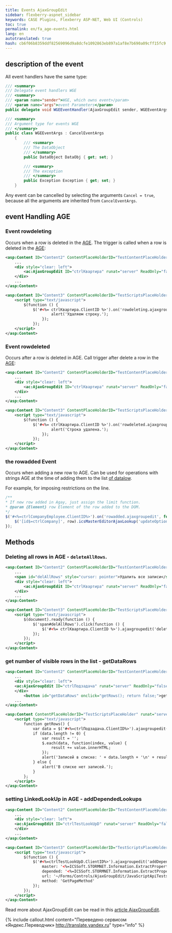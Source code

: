 ```yaml
--- 
title: Events AjaxGroupEdit 
sidebar: flexberry-aspnet_sidebar 
keywords: CASE Plugins, Flexberry ASP-NET, Web UI (Controls) 
toc: true 
permalink: en/fa_age-events.html 
lang: en 
autotranslated: true 
hash: cb6f06b8359ddf82569096d9a8dcfe1092863eb897a1af8e7b690a09cff15fc9 
--- 
```


## description of the event 

All event handlers have the same type: 

```csharp
/// <summary> 
/// Delegate event handlers WGE 
/// <summary> 
/// <param name="sender">WGE, which owns event>/param> 
/// <param name="args">event Parameters</param> 
public delegate void WGEEventHandler(AjaxGroupEdit sender, WGEEventArgs args);

/// <summary> 
/// Argument type for events WGE 
/// </summary> 
public class WGEEventArgs : CancelEventArgs
    {
        /// <summary> 
        /// The DataObject 
        /// </summary> 
        public DataObject DataObj { get; set; }

        /// <summary> 
        /// The exception 
        /// </summary> 
        public Exception Exception { get; set; }
    }
``` 

Any event can be cancelled by selecting the arguments `Cancel = true`, because all the arguments are inherited from `CancelEventArgs`. 

## event Handling AGE 

### Event rowdeleting 

Occurs when a row is deleted in the [AGE](fa_ajax-group-edit.html). 
The trigger is called when a row is deleted in the [AGE](fa_ajax-group-edit.html): 

```xml
<asp:Content ID="Content2" ContentPlaceHolderID="TestContentPlaceHolder" runat="server">
    ...
    <div style="clear: left">
        <ac:AjaxGroupEdit ID="ctrlКвартира" runat="server" ReadOnly="false" />
    </div>
    ...
</asp:Content>

<asp:Content ID="Content3" ContentPlaceHolderID="TestScriptsPlaceHolder" runat="server">
    <script type="text/javascript">
        $(function () {
            $('#<%= ctrlКвартира.ClientID %>').on('rowdeleting.ajaxgroupedit', function (e, d) {
                    alert('Удаляем строку.');
                });
            });
    </script>
</asp:Content>
``` 

### Event rowdeleted 

Occurs after a row is deleted in AGE. 
Call trigger after delete a row in the [AGE](fa_ajax-group-edit.html): 

```xml
<asp:Content ID="Content2" ContentPlaceHolderID="TestContentPlaceHolder" runat="server">
    ...
    <div style="clear: left">
        <ac:AjaxGroupEdit ID="ctrlКвартира" runat="server" ReadOnly="false" />
    </div>
    ...
</asp:Content>

<asp:Content ID="Content3" ContentPlaceHolderID="TestScriptsPlaceHolder" runat="server">
    <script type="text/javascript">
        $(function () {
            $('#<%= ctrlКвартира.ClientID %>').on('rowdeleted.ajaxgroupedit', function (e, d) {
                    alert('Строка удалена.');
                });
            });
    </script>
</asp:Content>
``` 

### the rowadded Event 

Occurs when adding a new row to AGE. Can be used for operations with strings AGE at the time of adding them to the list [of datalow](fd_d-view.html). 

For example, for imposing restrictions on the line. 

```javascript
/** 
* If new row added in Agay, just assign the limit function. 
* @param {Element} row Element of the row added to the DOM. 
*/
$('#<%=ctrlCompanyEmployee.ClientID%>').on('rowadded.ajaxgroupedit', function(row) {
    $('[id$=ctrlCompany]', row).icsMasterEditorAjaxLookup('updateOptions', { lookup: { LFName: lfName } });
});
``` 

## Methods 

### Deleting all rows in AGE - `deleteAllRows`. 

```xml
<asp:Content ID="Content2" ContentPlaceHolderID="TestContentPlaceHolder" runat="server">
    ...
    <span id="delAllRows" style="cursor: pointer">Удалить все записи</span>
    <div style="clear: left">
        <ac:AjaxGroupEdit ID="ctrlКвартира" runat="server" ReadOnly="false" />
    </div>
    ...
</asp:Content>

<asp:Content ID="Content3" ContentPlaceHolderID="TestScriptsPlaceHolder" runat="server">
    <script type="text/javascript">
        $(document).ready(function () {
            $('span#delAllRows').click(function () {
                $('#<%= ctrlКвартира.ClientID %>').ajaxgroupedit('deleteAllRows');
            });
        });
    </script>
</asp:Content>
``` 

### get number of visible rows in the list - getDataRows 

```xml
<asp:Content ID="Content2" ContentPlaceHolderID="TestContentPlaceHolder" runat="server">
    ...
    <div style="clear: left">
	<ac:AjaxGroupEdit ID="ctrlПодзадача" runat="server" ReadOnly="false" />
    </div>
        <button id="getDataRows" onclick="getRows(); return false;">getDataRows</button>
    ...
</asp:Content>

<asp:Content ContentPlaceHolderID="TestScriptsPlaceHolder" runat="server" >
    <script type="text/javascript">
        function getRows() {
            var data = $('#<%=ctrlПодзадача.ClientID%>').ajaxgroupedit('getDataRows');
            if (data.length != 0) {
                var result = '';
                $.each(data, function(index, value) {
                    result += value.innerHTML;
                });
                alert('Записей в списке: ' + data.length + '\n' + result);
            } else {
                alert('В списке нет записей.');
            }
        };
    </script>
</asp:Content>
``` 

### setting LinkedLookUp in AGE - addDependedLookups 

```xml
<asp:Content ID="Content2" ContentPlaceHolderID="TestContentPlaceHolder" runat="server">
    ...
    <div style="clear: left">
	<ac:AjaxGroupEdit ID="ctrlTestLookUpD" runat="server" ReadOnly="false" />
    </div>
    ...
</asp:Content>

<asp:Content ID="Content3" ContentPlaceHolderID="TestScriptsPlaceHolder" runat="server">
    <script type="text/javascript">
        $(function () {
            $('#<%=ctrlTestLookUpD.ClientID%>').ajaxgroupedit('addDependedLookups', {
                master: '<%=ICSSoft.STORMNET.Information.ExtractPropertyName<WebFormsTestStand.TestLookUpD>(x=>x.TestLookUpA1)%>',
                depended: '<%=ICSSoft.STORMNET.Information.ExtractPropertyName<WebFormsTestStand.TestLookUpD>(x=>x.TestLookUpA2)%>',
                url: '~/Forms/Controls/AjaxGroupEdit/JavaScriptApiTests/TestLinkedLookUpInAGE.aspx',
                method: 'GetPageMethod'
            });
        });
    </script>
</asp:Content>
``` 

Read more about AjaxGroupEdit can be read in this [article AjaxGroupEdit](fa_ajax-group-edit.html). 



{% include callout.html content="Переведено сервисом «Яндекс.Переводчик» <http://translate.yandex.ru>" type="info" %}